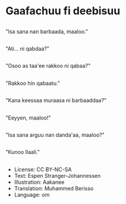 # Gaafachuu fi deebisuu

##
"Isa sana nan barbaada, maaloo."

##
"Ati... ni qabdaa?"

##
"Osoo as taa'ee rakkoo ni qabaa?"

##
"Rakkoo hin qabaatu."

##
"Kana keessaa muraasa ni barbaaddaa?"

##
"Eeyyen, maaloo!"

##
"Isa sana arguu nan danda'aa, maaloo?"

##
"Kunoo Ilaali."

##
* License: CC BY-NC-SA
* Text: Espen Stranger-Johannessen
* Illustration: Aakanee
* Translation: Muhammed Berisso
* Language: om
